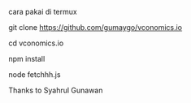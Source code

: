 cara pakai di termux

git clone https://github.com/gumaygo/vconomics.io

cd vconomics.io

npm install

node fetchhh.js

Thanks to Syahrul Gunawan
